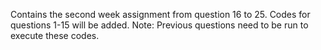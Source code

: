 Contains the second week assignment from question 16 to 25.
Codes for questions 1-15 will be added.
Note: Previous questions need to be run to execute these codes.
